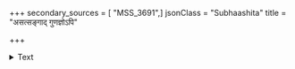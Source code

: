 +++
secondary_sources = [ "MSS_3691",]
jsonClass = "Subhaashita"
title = "असत्सङ्गाद् गुणज्ञोऽपि"

+++

<details><summary>Text</summary>

असत्सङ्गाद् गुणज्ञोऽपि विषयासक्तमानसः।  
अकस्मात् प्रलयं याति गीतरक्तो यथा मृगः॥
</details>

